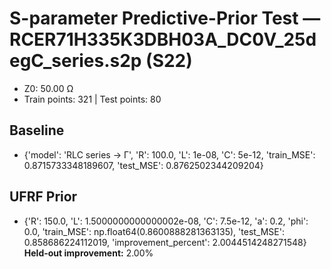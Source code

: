 # S-parameter Predictive-Prior Test — RCER71H335K3DBH03A_DC0V_25degC_series.s2p (S22)
- Z0: 50.00 Ω
- Train points: 321  |  Test points: 80

## Baseline
- {'model': 'RLC series -> Γ', 'R': 100.0, 'L': 1e-08, 'C': 5e-12, 'train_MSE': 0.8715733348189607, 'test_MSE': 0.8762502344209204}

## UFRF Prior
- {'R': 150.0, 'L': 1.5000000000000002e-08, 'C': 7.5e-12, 'a': 0.2, 'phi': 0.0, 'train_MSE': np.float64(0.8600888281363135), 'test_MSE': 0.858686224112019, 'improvement_percent': 2.0044514248271548}
**Held-out improvement:** 2.00%